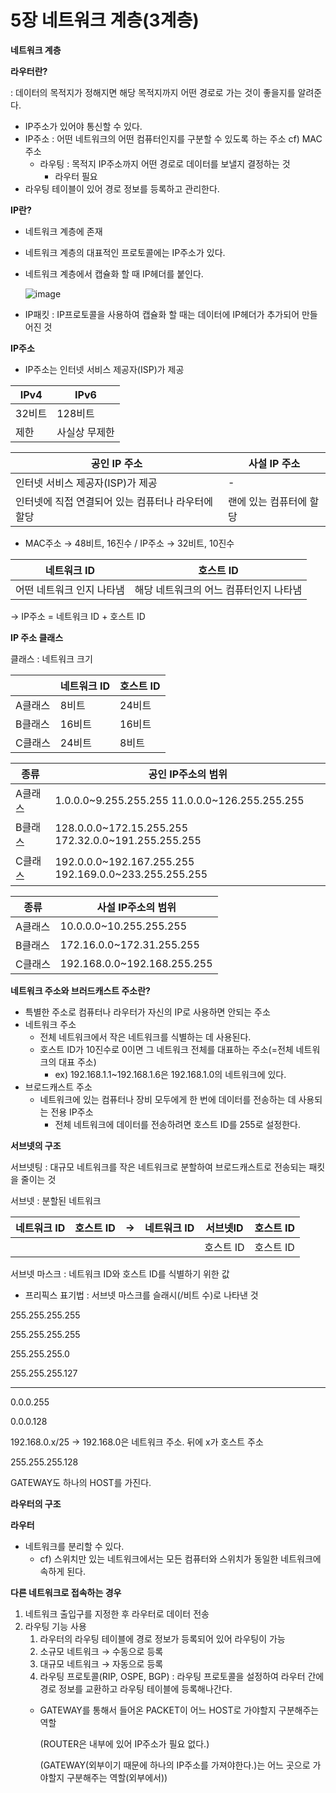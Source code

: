 # 5장 네트워크 계층(3계층)

**네트워크 계층**

**라우터란?**

: 데이터의 목적지가 정해지면 해당 목적지까지 어떤 경로로 가는 것이 좋을지를 알려준다.

- IP주소가 있어야 통신할 수 있다.
- IP주소 : 어떤 네트워크의 어떤 컴퓨터인지를 구분할 수 있도록 하는 주소 cf) MAC주소
    - 라우팅 : 목적지 IP주소까지 어떤 경로로 데이터를 보낼지 결정하는 것
        - 라우터 필요
- 라우팅 테이블이 있어 경로 정보를 등록하고 관리한다.

**IP란?**

- 네트워크 계층에 존재
- 네트워크 계층의 대표적인 프로토콜에는 IP주소가 있다.
- 네트워크 계층에서 캡슐화 할 때 IP헤더를 붙인다.
    
    ![image](https://github.com/Suah-Cho/STUDY/assets/102336763/305fdb0c-750d-4e88-8678-6e72f01bd0d4)

    
- IP패킷 : IP프로토콜을 사용하여 캡슐화 할 때는 데이터에 IP헤더가 추가되어 만들어진 것

**IP주소**

- IP주소는 인터넷 서비스 제공자(ISP)가 제공

| IPv4 | IPv6 |
| --- | --- |
| 32비트 | 128비트 |
| 제한 | 사실상 무제한 |

| 공인 IP 주소 | 사설 IP 주소 |
| --- | --- |
| 인터넷 서비스 제공자(ISP)가 제공 | - |
| 인터넷에 직접 연결되어 있는 컴퓨터나 라우터에 할당 | 랜에 있는 컴퓨터에 할당 |
- MAC주소 → 48비트, 16진수 / IP주소 → 32비트, 10진수

| 네트워크 ID | 호스트 ID |
| --- | --- |
| 어떤 네트워크 인지 나타냄 | 해당 네트워크의 어느 컴퓨터인지 나타냄 |

→ IP주소 = 네트워크 ID + 호스트 ID

**IP 주소 클래스**

클래스 : 네트워크 크기

|  | 네트워크 ID | 호스트 ID |
| --- | --- | --- |
| A클래스 | 8비트 | 24비트 |
| B클래스 | 16비트 | 16비트 |
| C클래스 | 24비트 | 8비트 |

| 종류 | 공인 IP주소의 범위 |
| --- | --- |
| A클래스 | 1.0.0.0~9.255.255.255 11.0.0.0~126.255.255.255 |
| B클래스 | 128.0.0.0~172.15.255.255 172.32.0.0~191.255.255.255 |
| C클래스 | 192.0.0.0~192.167.255.255 192.169.0.0~233.255.255.255 |

| 종류 | 사설 IP주소의 범위 |
| --- | --- |
| A클래스 | 10.0.0.0~10.255.255.255  |
| B클래스 | 172.16.0.0~172.31.255.255 |
| C클래스 | 192.168.0.0~192.168.255.255 |

**네트워크 주소와 브러드캐스트 주소란?**

- 특별한 주소로 컴퓨터나 라우터가 자신의 IP로 사용하면 안되는 주소
- 네트워크 주소
    - 전체 네트워크에서 작은 네트워크를 식별하는 데 사용된다.
    - 호스트 ID가 10진수로 0이면 그 네트워크 전체를 대표하는 주소(=전체 네트워크의 대표 주소)
        - ex) 192.168.1.1~192.168.1.6은 192.168.1.0의 네트워크에 있다.
- 브로드캐스트 주소
    - 네트워크에 있는 컴퓨터나 장비 모두에게 한 번에 데이터를 전송하는 데 사용되는 전용 IP주소
        - 전체 네트워크에 데이터를 전송하려면 호스트 ID를 255로 설정한다.

**서브넷의 구조**

서브넷팅 : 대규모 네트워크를 작은 네트워크로 분할하여 브로드캐스트로 전송되는 패킷을 줄이는 것

서브넷 : 분할된 네트워크

| 네트워크 ID | 호스트 ID | → | 네트워크 ID | 서브넷ID | 호스트 ID |
| --- | --- | --- | --- | --- | --- |
|  |  |  |  | 호스트 ID | 호스트 ID |

서브넷 마스크 : 네트워크 ID와 호스트 ID를 식별하기 위한 값

- 프리픽스 표기법 : 서브넷 마스크를 슬래시(/비트 수)로 나타낸 것

255.255.255.255 

255.255.255.255

255.255.255.0

255.255.255.127

---

0.0.0.255

0.0.0.128

192.168.0.x/25     → 192.168.0은 네트워크 주소. 뒤에 x가 호스트 주소

255.255.255.128

GATEWAY도 하나의 HOST를 가진다. 

**라우터의 구조**

**라우터**

- 네트워크를 분리할 수 있다.
    - cf) 스위치만 있는 네트워크에서는 모든 컴퓨터와 스위치가 동일한 네트워크에 속하게 된다.

**다른 네트워크로 접속하는 경우**

1. 네트워크 출입구를 지정한 후 라우터로 데이터 전송
2. 라우팅 기능 사용
    1. 라우터의 라우팅 테이블에 경로 정보가 등록되어 있어 라우팅이 가능
    2. 소규모 네트워크 → 수동으로 등록
    3. 대규모 네트워크 → 자동으로 등록
    4. 라우팅 프로토콜(RIP, OSPE, BGP) : 라우팅 프로토콜을 설정하여 라우터 간에 경로 정보를 교환하고 라우팅 테이블에 등록해나간다.
    - GATEWAY를 통해서 들어온 PACKET이 어느 HOST로 가야할지 구분해주는 역할
        
        (ROUTER은 내부에 있어 IP주소가 필요 없다.)
        
        (GATEWAY(외부이기 때문에 하나의 IP주소를 가져야한다.)는 어느 곳으로 가야할지 구분해주는 역할(외부에서))
